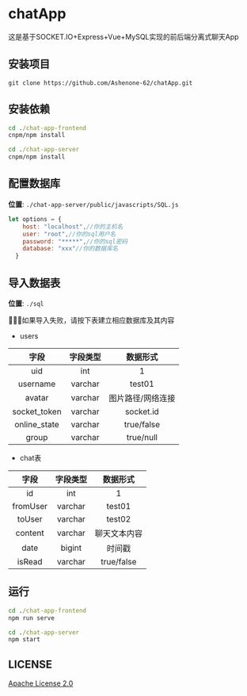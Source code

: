 # chatApp
这是基于SOCKET.IO+Express+Vue+MySQL实现的前后端分离式聊天App

## 安装项目

```git
git clone https://github.com/Ashenone-62/chatApp.git
```

## 安装依赖

```cmd
cd ./chat-app-frontend
cnpm/npm install

cd ./chat-app-server
cnpm/npm install
```

## 配置数据库

**位置**: `./chat-app-server/public/javascripts/SQL.js`

```javascript
let options = {
    host: "localhost",//你的主机名
    user: "root",//你的sql用户名
    password: "*****",//你的sql密码
    database: "xxx"//你的数据库名
  }
```

## 导入数据表

**位置**: `./sql`

🚨🚨🚨如果导入失败，请按下表建立相应数据库及其内容

- users

|     字段     | 字段类型 |     数据形式      |
| :----------: | :------: | :---------------: |
|     uid      |   int    |         1         |
|   username   | varchar  |      test01       |
|    avatar    | varchar  | 图片路径/网络连接 |
| socket_token | varchar  |     socket.id     |
| online_state | varchar  |    true/false     |
|    group     | varchar  |     true/null     |

- chat表

|   字段   | 字段类型 |   数据形式   |
| :------: | :------: | :----------: |
|    id    |   int    |      1       |
| fromUser | varchar  |    test01    |
|  toUser  | varchar  |    test02    |
| content  | varchar  | 聊天文本内容 |
|   date   |  bigint  |    时间戳    |
|  isRead  | varchar  |  true/false  |

## 运行

```cmd
cd ./chat-app-frontend
npm run serve

cd ./chat-app-server
npm start
```

## LICENSE

[Apache License 2.0](https://github.com/Ashenone-62/chatApp/blob/master/LICENSE)


